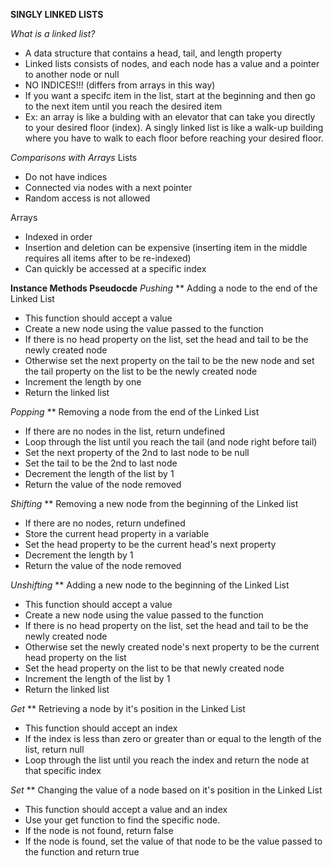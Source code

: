 **SINGLY LINKED LISTS**

*What is a linked list?*
- A data structure that contains a head, tail, and length property
- Linked lists consists of nodes, and each node has a value and a pointer to another node or null
- NO INDICES!!! (differs from arrays in this way)
- If you want a specifc item in the list, start at the beginning and then go to the next item until you reach the desired item
- Ex: an array is like a bulding with an elevator that can take you directly to your desired floor (index). A singly linked list is like a walk-up building where you have to walk to each floor before reaching your desired floor.

*Comparisons with Arrays*
Lists
- Do not have indices
- Connected via nodes with a next pointer
- Random access is not allowed

Arrays
- Indexed in order
- Insertion and deletion can be expensive (inserting item in the middle requires all items after to be re-indexed)
- Can quickly be accessed at a specific index

**Instance Methods Pseudocde**
*Pushing*
** Adding a node to the end of the Linked List
- This function should accept a value
- Create a new node using the value passed to the function
- If there is no head property on the list, set the head and tail to be the newly created node
- Otherwise set the next property on the tail to be the new node and set the tail property on the list to be the newly created node
- Increment the length by one
- Return the linked list

*Popping*
** Removing a node from the end of the Linked List
- If there are no nodes in the list, return undefined
- Loop through the list until you reach the tail (and node right before tail)
- Set the next property of the 2nd to last node to be null
- Set the tail to be the 2nd to last node
- Decrement the length of the list by 1
- Return the value of the node removed

*Shifting*
** Removing a new node from the beginning of the Linked list
- If there are no nodes, return undefined
- Store the current head property in a variable
- Set the head property to be the current head's next property
- Decrement the length by 1
- Return the value of the node removed

*Unshifting*
** Adding a new node to the beginning of the Linked List
- This function should accept a value
- Create a new node using the value passed to the function
- If there is no head property on the list, set the head and tail to be the newly created node
- Otherwise set the newly created node's next property to be the current head property on the list
- Set the head property on the list to be that newly created node
- Increment the length of the list by 1
- Return the linked list

*Get*
** Retrieving a node by it's position in the Linked List
- This function should accept an index
- If the index is less than zero or greater than or equal to the length of the list, return null
- Loop through the list until you reach the index and return the node at that specific index

*Set*
** Changing the value of a node based on it's position in the Linked List
- This function should accept a value and an index
- Use your get function to find the specific node.
- If the node is not found, return false
- If the node is found, set the value of that node to be the value passed to the function and return true

